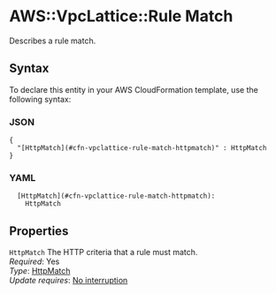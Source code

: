 # AWS::VpcLattice::Rule Match<a name="aws-properties-vpclattice-rule-match"></a>

Describes a rule match\.

## Syntax<a name="aws-properties-vpclattice-rule-match-syntax"></a>

To declare this entity in your AWS CloudFormation template, use the following syntax:

### JSON<a name="aws-properties-vpclattice-rule-match-syntax.json"></a>

```
{
  "[HttpMatch](#cfn-vpclattice-rule-match-httpmatch)" : HttpMatch
}
```

### YAML<a name="aws-properties-vpclattice-rule-match-syntax.yaml"></a>

```
  [HttpMatch](#cfn-vpclattice-rule-match-httpmatch): 
    HttpMatch
```

## Properties<a name="aws-properties-vpclattice-rule-match-properties"></a>

`HttpMatch`  <a name="cfn-vpclattice-rule-match-httpmatch"></a>
The HTTP criteria that a rule must match\.  
*Required*: Yes  
*Type*: [HttpMatch](aws-properties-vpclattice-rule-httpmatch.md)  
*Update requires*: [No interruption](https://docs.aws.amazon.com/AWSCloudFormation/latest/UserGuide/using-cfn-updating-stacks-update-behaviors.html#update-no-interrupt)